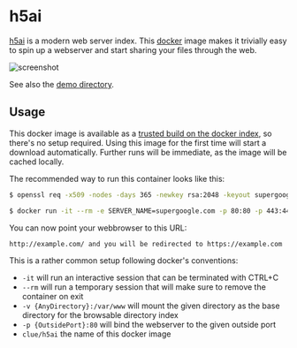 # h5ai

[h5ai](http://larsjung.de/h5ai/) is a modern web server index.
This [docker](https://www.docker.io/) image makes it trivially easy to
spin up a webserver and start sharing your files through the web.

![screenshot](https://cloud.githubusercontent.com/assets/776829/3098666/440f3ca6-e5ef-11e3-8979-36d2ac1a36a0.png)

See also the [demo directory](http://larsjung.de/h5ai/sample).

## Usage

This docker image is available as a [trusted build on the docker index](https://index.docker.io/u/clue/h5ai/),
so there's no setup required.
Using this image for the first time will start a download automatically.
Further runs will be immediate, as the image will be cached locally.

The recommended way to run this container looks like this:

```bash
$ openssl req -x509 -nodes -days 365 -newkey rsa:2048 -keyout supergoogle.com.key -out supergoogle.com.crt
```

```bash
$ docker run -it --rm -e SERVER_NAME=supergoogle.com -p 80:80 -p 443:443 -v $PWD:/var/www -v $PWD/ssl:/etc/nginx/ssl h5
```

You can now point your webbrowser to this URL:

```
http://example.com/ and you will be redirected to https://example.com
```

This is a rather common setup following docker's conventions:

* `-it` will run an interactive session that can be terminated with CTRL+C
* `--rm` will run a temporary session that will make sure to remove the container on exit
* `-v {AnyDirectory}:/var/www` will mount the given directory as the base directory for the browsable directory index
* `-p {OutsidePort}:80` will bind the webserver to the given outside port
* `clue/h5ai` the name of this docker image
